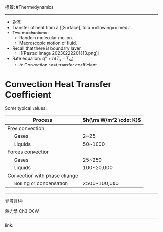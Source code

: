 標籤: #Thermodynamics 

---

- 對流
- Transfer of heat from a [[Surface]] to a ==flowing== media.
- Two mechanisms:
	- Random molecular motion.
	- Macroscopic motion of fluid.
- Recall that there is boundary layer:
	- ![[Pasted image 20230222201813.png]]
- Rate equation: $q'' = h(T_s - T_\infty)$
	- $h$: Convection heat transfer coefficient.

# Convection Heat Transfer Coefficient

Some typical values:

| Process                                          | $h(\rm W/m^2 \cdot K)$ |
| ------------------------------------------------ | ---------------------- |
| Free convection                                  |                        |
| &nbsp;&nbsp;&nbsp;&nbsp; Gases                   | 2~25                   |
| &nbsp;&nbsp;&nbsp;&nbsp; Liquids                 | 50~1000                |
| Forces convection                                |                        |
| &nbsp;&nbsp;&nbsp;&nbsp; Gases                   | 25~250                 |
| &nbsp;&nbsp;&nbsp;&nbsp; Liquids                 | 100~20,000             |
| Convection with phase change                     |                        |
| &nbsp;&nbsp;&nbsp;&nbsp; Boiling or condensation | 2500~100,000           | 

---

參考資料:

熱力學 Ch3 OCW

---

link:

